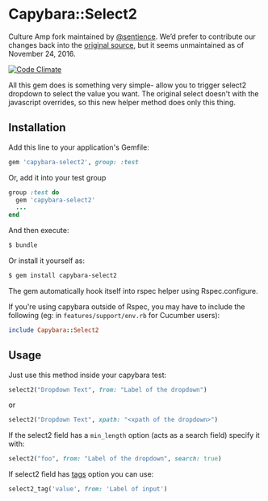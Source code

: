 # Capybara::Select2

Culture Amp fork maintained by [@sentience](https://github.com/sentience). We’d prefer to contribute our changes back into the [original source](https://github.com/goodwill/capybara-select2), but it seems unmaintained as of November 24, 2016.

[![Code Climate](https://codeclimate.com/github/goodwill/capybara-select2.png)](https://codeclimate.com/github/goodwill/capybara-select2)

All this gem does is something very simple- allow you to trigger select2 dropdown to select the value you want. The original select doesn't with the javascript overrides, so this new helper method does only this thing.

## Installation

Add this line to your application's Gemfile:

``` ruby
gem 'capybara-select2', group: :test
```

Or, add it into your test group

``` ruby
group :test do
  gem 'capybara-select2'
  ...
end
```

And then execute:

``` bash
$ bundle
```

Or install it yourself as:

``` bash
$ gem install capybara-select2
```

The gem automatically hook itself into rspec helper using Rspec.configure.

If you're using capybara outside of Rspec, you may have to include the following (eg: in `features/support/env.rb` for Cucumber users):

``` ruby
include Capybara::Select2
```

## Usage

Just use this method inside your capybara test:

``` ruby
select2("Dropdown Text", from: "Label of the dropdown")
```

or

``` ruby
select2("Dropdown Text", xpath: "<xpath of the dropdown>")
```

If the select2 field has a `min_length` option (acts as a search field) specify it with:

``` ruby
select2("foo", from: "Label of the dropdown", search: true)
```

If select2 field has [tags](http://ivaynberg.github.io/select2/#tags) option you can use:

```ruby
select2_tag('value', from: 'Label of input')
```
